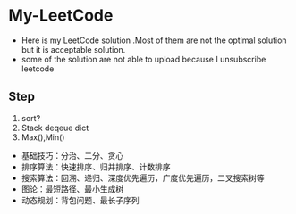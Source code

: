 # My-LeetCode

- Here is my LeetCode solution .Most of them are not the optimal solution but it is acceptable solution.
- some of the solution are not able to upload because I unsubscribe leetcode

## Step

1.  sort?
2.  Stack deqeue dict
3.  Max(),Min()

- 基础技巧：分治、二分、贪心
- 排序算法：快速排序、归并排序、计数排序
- 搜索算法：回溯、递归、深度优先遍历，广度优先遍历，二叉搜索树等
- 图论：最短路径、最小生成树
- 动态规划：背包问题、最长子序列
